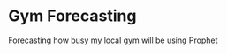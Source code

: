 Gym Forecasting
==============================

Forecasting how busy my local gym will be using Prophet
